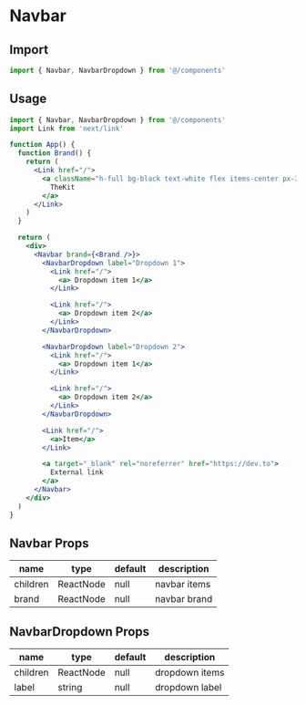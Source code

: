 # Navbar

## Import

```jsx
import { Navbar, NavbarDropdown } from '@/components'
```

## Usage

```jsx
import { Navbar, NavbarDropdown } from '@/components'
import Link from 'next/link'

function App() {
  function Brand() {
    return (
      <Link href="/">
        <a className="h-full bg-black text-white flex items-center px-3 rounded">
          TheKit
        </a>
      </Link>
    )
  }

  return (
    <div>
      <Navbar brand={<Brand />}>
        <NavbarDropdown label="Dropdown 1">
          <Link href="/">
            <a> Dropdown item 1</a>
          </Link>

          <Link href="/">
            <a> Dropdown item 2</a>
          </Link>
        </NavbarDropdown>

        <NavbarDropdown label="Dropdown 2">
          <Link href="/">
            <a> Dropdown item 1</a>
          </Link>

          <Link href="/">
            <a> Dropdown item 2</a>
          </Link>
        </NavbarDropdown>

        <Link href="/">
          <a>Item</a>
        </Link>

        <a target="_blank" rel="noreferrer" href="https://dev.to">
          External link
        </a>
      </Navbar>
    </div>
  )
}
```

## Navbar Props

| name     | type      | default | description  |
| -------- | --------- | ------- | ------------ |
| children | ReactNode | null    | navbar items |
| brand    | ReactNode | null    | navbar brand |

## NavbarDropdown Props

| name     | type      | default | description    |
| -------- | --------- | ------- | -------------- |
| children | ReactNode | null    | dropdown items |
| label    | string    | null    | dropdown label |
